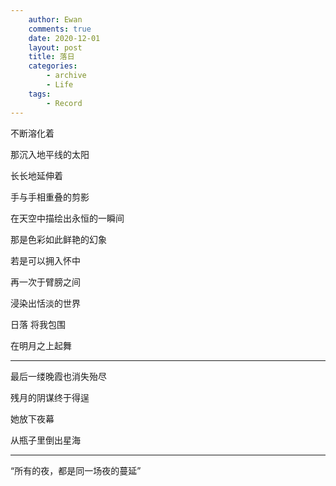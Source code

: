 ```yaml
---
    author: Ewan
    comments: true
    date: 2020-12-01
    layout: post
    title: 落日
    categories:
        - archive
        - Life
    tags:
        - Record
---
```


不断溶化着

那沉入地平线的太阳

长长地延伸着

手与手相重叠的剪影

在天空中描绘出永恒的一瞬间

那是色彩如此鲜艳的幻象

若是可以拥入怀中

再一次于臂膀之间

浸染出恬淡的世界

日落 将我包围

在明月之上起舞

---
最后一缕晚霞也消失殆尽

残月的阴谋终于得逞

她放下夜幕

从瓶子里倒出星海

---
“所有的夜，都是同一场夜的蔓延”